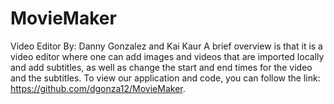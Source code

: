 # MovieMaker
Video Editor
By: Danny Gonzalez and Kai Kaur
A brief overview is that it is a video editor where one can add images and videos that are imported locally and add subtitles, as well as change the start and end times for the video and the subtitles. To view our application and code, you can follow the link: https://github.com/dgonza12/MovieMaker.
